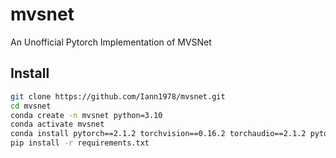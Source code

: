 # mvsnet
An Unofficial Pytorch Implementation of MVSNet

## Install
```bash
git clone https://github.com/Iann1978/mvsnet.git
cd mvsnet
conda create -n mvsnet python=3.10
conda activate mvsnet
conda install pytorch==2.1.2 torchvision==0.16.2 torchaudio==2.1.2 pytorch-cuda=11.8 -c pytorch -c nvidia
pip install -r requirements.txt
```